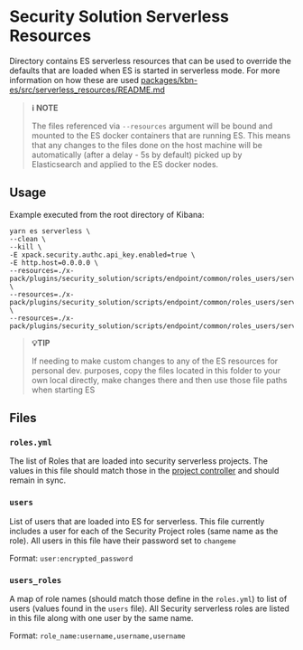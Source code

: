 # Security Solution Serverless Resources

Directory contains ES serverless resources that can be used to override the defaults that are loaded when ES is started in serverless mode. For more information on how these are used [packages/kbn-es/src/serverless_resources/README.md](https://github.com/elastic/kibana/blob/main/packages/kbn-es/src/serverless_resources/README.md)

> **ℹ️ NOTE**
> 
> The files referenced via `--resources` argument will be bound and mounted to the ES docker containers that are running ES. This means that any changes to the files done on the host machine will be automatically (after a delay - 5s by default) picked up by Elasticsearch and applied to the ES docker nodes.

## Usage

Example executed from the root directory of Kibana: 

```shell
yarn es serverless \
--clean \
--kill \
-E xpack.security.authc.api_key.enabled=true \
-E http.host=0.0.0.0 \
--resources=./x-pack/plugins/security_solution/scripts/endpoint/common/roles_users/serverless/es_serverless_resources/roles.yml \
--resources=./x-pack/plugins/security_solution/scripts/endpoint/common/roles_users/serverless/es_serverless_resources/users \
--resources=./x-pack/plugins/security_solution/scripts/endpoint/common/roles_users/serverless/es_serverless_resources/users_roles
```

> **💡️TIP**
> 
> If needing to make custom changes to any of the ES resources for personal dev. purposes, copy the files located in this folder to your own local directly, make changes there and then use those file paths when starting ES



## Files

### `roles.yml`

The list of Roles that are loaded into security serverless projects. The values in this file should match those in the [project controller](https://github.com/elastic/project-controller/blob/main/internal/project/security/config/roles.yml) and should remain in sync.

### `users`

List of users that are loaded into ES for serverless. This file currently includes a user for each of the Security Project roles (same name as the role). All users in this file have their password set to `changeme`

Format: `user:encrypted_password`

### `users_roles`

A map of role names (should match those define in the `roles.yml`) to list of users (values found in the `users` file). All Security serverless roles are listed in this file along with one user by the same name.

Format: `role_name:username,username,username`

